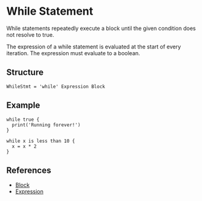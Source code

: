 # While Statement

While statements repeatedly execute a block until the given condition does not resolve to true.

The expression of a while statement is evaluated at the start of every iteration. The expression must evaluate to a boolean.

## Structure

```grammar
WhileStmt = 'while' Expression Block
```

## Example

```syntek
while true {
  print('Running forever!')
}

while x is less than 10 {
  x = x * 2
}
```

## References

- [Block](/spec/grammar/syntactic/#block)
- [Expression](/spec/grammar/syntactic/expressions/)
